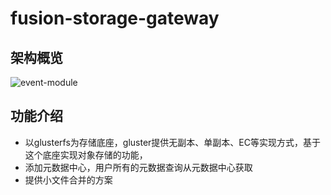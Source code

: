 # fusion-storage-gateway

## 架构概览
![event-module](./document/fusion-storage-gateway-arc.jpg)
## 功能介绍
- 以glusterfs为存储底座，gluster提供无副本、单副本、EC等实现方式，基于这个底座实现对象存储的功能，
- 添加元数据中心，用户所有的元数据查询从元数据中心获取
- 提供小文件合并的方案
